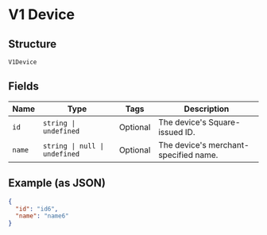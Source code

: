 
# V1 Device

## Structure

`V1Device`

## Fields

| Name | Type | Tags | Description |
|  --- | --- | --- | --- |
| `id` | `string \| undefined` | Optional | The device's Square-issued ID. |
| `name` | `string \| null \| undefined` | Optional | The device's merchant-specified name. |

## Example (as JSON)

```json
{
  "id": "id6",
  "name": "name6"
}
```

